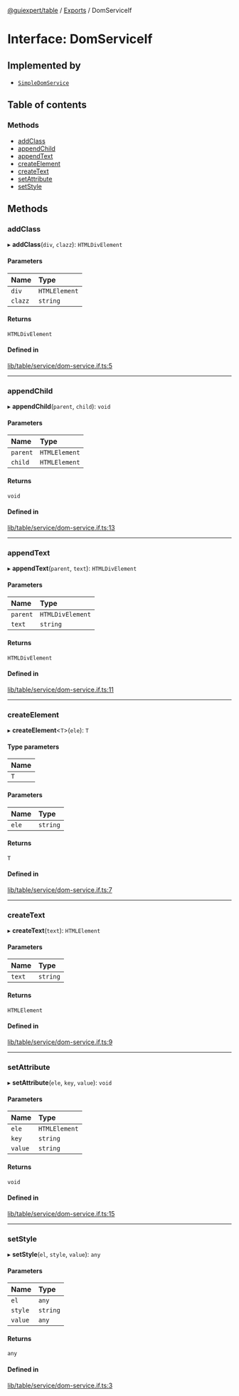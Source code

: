 [@guiexpert/table](../README.md) / [Exports](../modules.md) / DomServiceIf

# Interface: DomServiceIf

## Implemented by

- [`SimpleDomService`](../classes/SimpleDomService.md)

## Table of contents

### Methods

- [addClass](DomServiceIf.md#addclass)
- [appendChild](DomServiceIf.md#appendchild)
- [appendText](DomServiceIf.md#appendtext)
- [createElement](DomServiceIf.md#createelement)
- [createText](DomServiceIf.md#createtext)
- [setAttribute](DomServiceIf.md#setattribute)
- [setStyle](DomServiceIf.md#setstyle)

## Methods

### addClass

▸ **addClass**(`div`, `clazz`): `HTMLDivElement`

#### Parameters

| Name | Type |
| :------ | :------ |
| `div` | `HTMLElement` |
| `clazz` | `string` |

#### Returns

`HTMLDivElement`

#### Defined in

[lib/table/service/dom-service.if.ts:5](https://github.com/guiexperttable/ge-table/blob/a7cb25d/libs/table/src/lib/table/service/dom-service.if.ts#L5)

___

### appendChild

▸ **appendChild**(`parent`, `child`): `void`

#### Parameters

| Name | Type |
| :------ | :------ |
| `parent` | `HTMLElement` |
| `child` | `HTMLElement` |

#### Returns

`void`

#### Defined in

[lib/table/service/dom-service.if.ts:13](https://github.com/guiexperttable/ge-table/blob/a7cb25d/libs/table/src/lib/table/service/dom-service.if.ts#L13)

___

### appendText

▸ **appendText**(`parent`, `text`): `HTMLDivElement`

#### Parameters

| Name | Type |
| :------ | :------ |
| `parent` | `HTMLDivElement` |
| `text` | `string` |

#### Returns

`HTMLDivElement`

#### Defined in

[lib/table/service/dom-service.if.ts:11](https://github.com/guiexperttable/ge-table/blob/a7cb25d/libs/table/src/lib/table/service/dom-service.if.ts#L11)

___

### createElement

▸ **createElement**\<`T`\>(`ele`): `T`

#### Type parameters

| Name |
| :------ |
| `T` |

#### Parameters

| Name | Type |
| :------ | :------ |
| `ele` | `string` |

#### Returns

`T`

#### Defined in

[lib/table/service/dom-service.if.ts:7](https://github.com/guiexperttable/ge-table/blob/a7cb25d/libs/table/src/lib/table/service/dom-service.if.ts#L7)

___

### createText

▸ **createText**(`text`): `HTMLElement`

#### Parameters

| Name | Type |
| :------ | :------ |
| `text` | `string` |

#### Returns

`HTMLElement`

#### Defined in

[lib/table/service/dom-service.if.ts:9](https://github.com/guiexperttable/ge-table/blob/a7cb25d/libs/table/src/lib/table/service/dom-service.if.ts#L9)

___

### setAttribute

▸ **setAttribute**(`ele`, `key`, `value`): `void`

#### Parameters

| Name | Type |
| :------ | :------ |
| `ele` | `HTMLElement` |
| `key` | `string` |
| `value` | `string` |

#### Returns

`void`

#### Defined in

[lib/table/service/dom-service.if.ts:15](https://github.com/guiexperttable/ge-table/blob/a7cb25d/libs/table/src/lib/table/service/dom-service.if.ts#L15)

___

### setStyle

▸ **setStyle**(`el`, `style`, `value`): `any`

#### Parameters

| Name | Type |
| :------ | :------ |
| `el` | `any` |
| `style` | `string` |
| `value` | `any` |

#### Returns

`any`

#### Defined in

[lib/table/service/dom-service.if.ts:3](https://github.com/guiexperttable/ge-table/blob/a7cb25d/libs/table/src/lib/table/service/dom-service.if.ts#L3)
